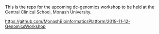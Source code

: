 This is the repo for the upcoming dc-genomics workshop to be held at the Central Clinical School, Monash University. 

https://github.com/MonashBioinformaticsPlatform/2019-11-12-GenomicsWorkshop